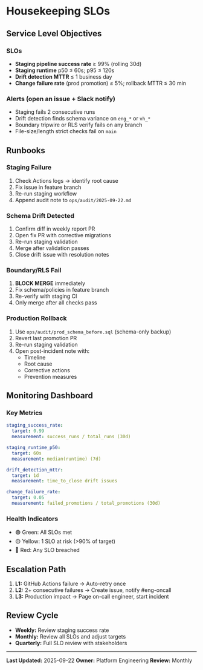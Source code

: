 # Housekeeping SLOs

## Service Level Objectives

### SLOs
- **Staging pipeline success rate** ≥ 99% (rolling 30d)
- **Staging runtime** p50 ≤ 60s; p95 ≤ 120s
- **Drift detection MTTR** ≤ 1 business day
- **Change failure rate** (prod promotion) ≤ 5%; rollback MTTR ≤ 30 min

### Alerts (open an issue + Slack notify)
- Staging fails 2 consecutive runs
- Drift detection finds schema variance on `eng_*` or `vh_*`
- Boundary tripwire or RLS verify fails on any branch
- File-size/length strict checks fail on `main`

## Runbooks

### Staging Failure
1. Check Actions logs → identify root cause
2. Fix issue in feature branch
3. Re-run staging workflow
4. Append audit note to `ops/audit/2025-09-22.md`

### Schema Drift Detected
1. Confirm diff in weekly report PR
2. Open fix PR with corrective migrations
3. Re-run staging validation
4. Merge after validation passes
5. Close drift issue with resolution notes

### Boundary/RLS Fail
1. **BLOCK MERGE** immediately
2. Fix schema/policies in feature branch
3. Re-verify with staging CI
4. Only merge after all checks pass

### Production Rollback
1. Use `ops/audit/prod_schema_before.sql` (schema-only backup)
2. Revert last promotion PR
3. Re-run staging validation
4. Open post-incident note with:
   - Timeline
   - Root cause
   - Corrective actions
   - Prevention measures

## Monitoring Dashboard

### Key Metrics
```yaml
staging_success_rate:
  target: 0.99
  measurement: success_runs / total_runs (30d)

staging_runtime_p50:
  target: 60s
  measurement: median(runtime) (7d)

drift_detection_mttr:
  target: 1d
  measurement: time_to_close drift issues

change_failure_rate:
  target: 0.05
  measurement: failed_promotions / total_promotions (30d)
```

### Health Indicators
- 🟢 Green: All SLOs met
- 🟡 Yellow: 1 SLO at risk (>90% of target)
- 🔴 Red: Any SLO breached

## Escalation Path
1. **L1:** GitHub Actions failure → Auto-retry once
2. **L2:** 2+ consecutive failures → Create issue, notify #eng-oncall
3. **L3:** Production impact → Page on-call engineer, start incident

## Review Cycle
- **Weekly:** Review staging success rate
- **Monthly:** Review all SLOs and adjust targets
- **Quarterly:** Full SLO review with stakeholders

---

**Last Updated:** 2025-09-22
**Owner:** Platform Engineering
**Review:** Monthly